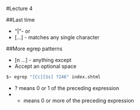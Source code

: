 #Lecture 4  

##Last time
- "|"- or
- [...] - matches any single character  
  
##More egrep patterns  
- [n ...] - anything except  
- Accept an optional space
```bash
$> egrep "[Cc][Ss] ?246" index.shtml
```

- ? means 0 or 1 of the preceding expression
- * means 0 or more of the preceding expression
